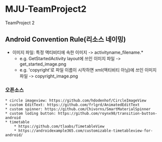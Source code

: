 # MJU-TeamProject2
TeamProject 2

## Android Convention Rule(리소스 네이밍)
* 이미지 파일: 특정 액티비티에 속한 이미지 -> activityname_filename.*
    * e.g. GetStartedActivity layout에 쓰인 이미지 파일 -> get_started_image.png
    * e.g. 'copyright'로 파일 이름이 시작하면 xml(액티비티 아님)에 쓰인 이미지 파일 -> copyright_image.png

### 오픈소스
    * circle imageview: https://github.com/hdodenhof/CircleImageView
    * custom EditText: https://github.com/frlgrd/AnimatedEditText
    * custom spinner: https://github.com/Chivorns/SmartMaterialSpinner
    * custom loding button: https://github.com/roynx98/transition-button-android
    * timetable
        * https://github.com/tlaabs/TimetableView
        * https://androidexample365.com/customizable-timetableview-for-android/    
<!-- ## Get Started Activity -->
<!-- ![image](https://user-images.githubusercontent.com/43941383/114131739-1ab4a300-993e-11eb-8497-7c7785d186e0.png)-->

